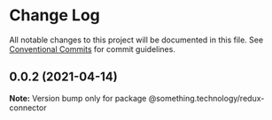 # Change Log

All notable changes to this project will be documented in this file.
See [Conventional Commits](https://conventionalcommits.org) for commit guidelines.

## 0.0.2 (2021-04-14)

**Note:** Version bump only for package @something.technology/redux-connector
